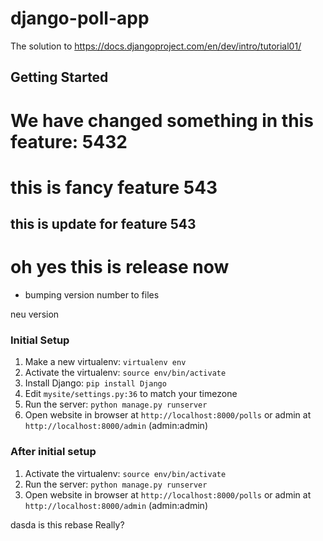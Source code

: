 django-poll-app
===============

The solution to https://docs.djangoproject.com/en/dev/intro/tutorial01/

Getting Started
---------------

# We have changed something in this feature: 5432
# this is fancy feature 543
## this is update for feature 543

# oh yes this is release now
* bumping version number to files

neu version

### Initial Setup ###
1. Make a new virtualenv: ``virtualenv env``
2. Activate the virtualenv: ``source env/bin/activate``
3. Install Django: ``pip install Django``
4. Edit ``mysite/settings.py:36`` to match your timezone
5. Run the server: ``python manage.py runserver``
6. Open website in browser at ``http://localhost:8000/polls`` or admin at ``http://localhost:8000/admin`` (admin:admin)

### After initial setup ###
1. Activate the virtualenv: ``source env/bin/activate``
2. Run the server: ``python manage.py runserver``
3. Open website in browser at ``http://localhost:8000/polls`` or admin at ``http://localhost:8000/admin`` (admin:admin)


dasda is this rebase
Really?
